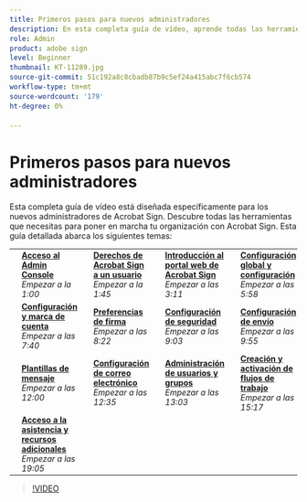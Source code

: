 ```yaml
---
title: Primeros pasos para nuevos administradores
description: En esta completa guía de vídeo, aprende todas las herramientas que necesitas para poner en marcha tu organización con Acrobat Sign
role: Admin
product: adobe sign
level: Beginner
thumbnail: KT-11289.jpg
source-git-commit: 51c192a8c8cbadb87b9c5ef24a415abc7f6cb574
workflow-type: tm+mt
source-wordcount: '179'
ht-degree: 0%

---
```


# Primeros pasos para nuevos administradores

Esta completa guía de vídeo está diseñada específicamente para los nuevos administradores de Acrobat Sign. Descubre todas las herramientas que necesitas para poner en marcha tu organización con Acrobat Sign. Esta guía detallada abarca los siguientes temas:

<table style="table-layout:auto">
<tr>
  <td>
    <a href="https://video.tv.adobe.com/v/343565/?autoplay=true&t=60">
      <img alt="Imagen de avance rápido" src="../assets/Stepforward_18.png" />
    </a>
  </td>
  <td>
     <a href="https://video.tv.adobe.com/v/343565/?autoplay=true&t=60"><strong>Acceso al Admin Console</strong></a>
         <br>
        <em>Empezar a la 1:00</em>
    </td>
    <td>
    <a href="https://video.tv.adobe.com/v/343565/?autoplay=true&t=105">
      <img alt="Imagen de avance rápido" src="../assets/Stepforward_18.png" />
    </a>
  </td>
  <td>
     <a href="https://video.tv.adobe.com/v/343565/?autoplay=true&t=105"><strong>Derechos de Acrobat Sign a un usuario</strong></a>
        <br>
        <em>Empezar a la 1:45</em>
    </td>
    <td>
    <a href="https://video.tv.adobe.com/v/343565/?autoplay=true&t=191">
      <img alt="Imagen de avance rápido" src="../assets/Stepforward_18.png" />
    </a>
  </td>
  <td>
     <a href="https://video.tv.adobe.com/v/343565/?autoplay=true&t=191"><strong>Introducción al portal web de Acrobat Sign</strong></a>
        <br>
        <em>Empezar a las 3:11</em>
    </td>
    <td>
    <a href="https://video.tv.adobe.com/v/343565/?autoplay=true&t=358">
      <img alt="Imagen de avance rápido" src="../assets/Stepforward_18.png" />
    </a>
  </td>
  <td>
     <a href="https://video.tv.adobe.com/v/343565/?autoplay=true&t=358"><strong>Configuración global y configuración</strong></a>
        <br>
        <em>Empezar a las 5:58</em>
    </td>
  </tr>
  <tr>
    <td>
    <a href="https://video.tv.adobe.com/v/343565/?autoplay=true&t=460">
      <img alt="Imagen de avance rápido" src="../assets/Stepforward_18.png" />
    </a>
  </td>
  <td>
     <a href="https://video.tv.adobe.com/v/343565/?autoplay=true&t=460"><strong>Configuración y marca de cuenta</strong></a>
         <br>
        <em>Empezar a las 7:40</em>
    </td>
    <td>
    <a href="https://video.tv.adobe.com/v/343565/?autoplay=true&t=502">
      <img alt="Imagen de avance rápido" src="../assets/Stepforward_18.png" />
    </a>
  </td>
  <td>
     <a href="https://video.tv.adobe.com/v/343565/?autoplay=true&t=502"><strong>Preferencias de firma</strong></a>
        <br>
        <em>Empezar a las 8:22</em>
    </td>
    <td>
    <a href="https://video.tv.adobe.com/v/343565/?autoplay=true&t=543">
      <img alt="Imagen de avance rápido" src="../assets/Stepforward_18.png" />
    </a>
  </td>
  <td>
     <a href="https://video.tv.adobe.com/v/343565/?autoplay=true&t=543"><strong>Configuración de seguridad</strong></a>
        <br>
        <em>Empezar a las 9:03</em>
    </td>
    <td>
    <a href="https://video.tv.adobe.com/v/343565/?autoplay=true&t=595">
      <img alt="Imagen de avance rápido" src="../assets/Stepforward_18.png" />
    </a>
  </td>
  <td>
     <a href="https://video.tv.adobe.com/v/343565/?autoplay=true&t=595"><strong>Configuración de envío</strong></a>
        <br>
        <em>Empezar a las 9:55</em>
    </td>
  </tr>
  <tr>
    <td>
    <a href="https://video.tv.adobe.com/v/343565/?autoplay=true&t=720">
      <img alt="Imagen de avance rápido" src="../assets/Stepforward_18.png" />
    </a>
  </td>
  <td>
     <a href="https://video.tv.adobe.com/v/343565/?autoplay=true&t=720"><strong>Plantillas de mensaje</strong></a>
         <br>
        <em>Empezar a las 12:00</em>
    </td>
    <td>
    <a href="https://video.tv.adobe.com/v/343565/?autoplay=true&t=755">
      <img alt="Imagen de avance rápido" src="../assets/Stepforward_18.png" />
    </a>
  </td>
  <td>
     <a href="https://video.tv.adobe.com/v/343565/?autoplay=true&t=755"><strong>Configuración de correo electrónico</strong></a>
        <br>
        <em>Empezar a las 12:35</em>
    </td>
    <td>
    <a href="https://video.tv.adobe.com/v/343565/?autoplay=true&t=783">
      <img alt="Imagen de avance rápido" src="../assets/Stepforward_18.png" />
    </a>
  </td>
  <td>
     <a href="https://video.tv.adobe.com/v/343565/?autoplay=true&t=783"><strong>Administración de usuarios y grupos</strong></a>
        <br>
        <em>Empezar a las 13:03</em>
    </td>
    <td>
    <a href="https://video.tv.adobe.com/v/343565/?autoplay=true&t=917">
      <img alt="Imagen de avance rápido" src="../assets/Stepforward_18.png" />
    </a>
  </td>
  <td>
     <a href="https://video.tv.adobe.com/v/343565/?autoplay=true&t=917"><strong>Creación y activación de flujos de trabajo</strong></a>
        <br>
        <em>Empezar a las 15:17</em>
  </td>
</tr>
<tr>
  <td>
     <a href="https://video.tv.adobe.com/v/343565/?autoplay=true&t=1145">
      <img alt="Imagen de avance rápido" src="../assets/Stepforward_18.png" />
    </a>
    </td>
    <td>
     <a href="https://video.tv.adobe.com/v/343565/?autoplay=true&t=1145"><strong>Acceso a la asistencia y recursos adicionales</strong></a>
        <br>
        <em>Empezar a las 19:05</em>
    </td>
  </tr>
  </table>

>[!VIDEO](https://video.tv.adobe.com/v/343565?hidetitle=true)
